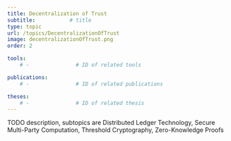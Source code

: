 ```yaml
---
title: Decentralization of Trust
subtitle:           # title
type: topic
url: /topics/DecentralizationOfTrust
image: decentralizationOfTrust.png
order: 2

tools:
    # -               # ID of related tools

publications:
    # -               # ID of related publications

theses:
    # -               # ID of related thesis
---
```


TODO description, subtopics are Distributed Ledger Technology, Secure Multi-Party Computation, Threshold Cryptography, Zero-Knowledge Proofs